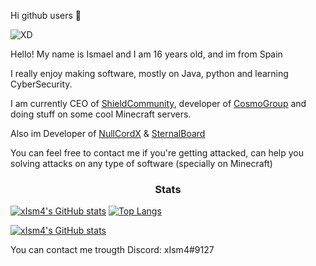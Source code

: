 Hi github users 👋

![XD](https://user-images.githubusercontent.com/76608233/111705165-9724fc00-8840-11eb-8d6e-c568082c31ad.PNG)

Hello! My name is Ismael and I am 16 years old, and im from Spain

I really enjoy making software, mostly on Java, python and learning CyberSecurity.

I am currently CEO of [ShieldCommunity](https://github.com/ShieldCommunity), developer of [CosmoGroup](https://github.com/cosmogrp) and doing stuff on some cool Minecraft servers.

Also im Developer of [NullCordX](https://www.mc-market.org/resources/22322/) & [SternalBoard](https://www.spigotmc.org/resources/sternalboard-lightweight-animated-scoreboard.89245/)

You can feel free to contact me if you're getting attacked, can help you solving attacks on any type of software (specially on Minecraft)

<h3 align="center">Stats</h3>

[![xIsm4's GitHub stats](https://github-readme-stats.vercel.app/api?username=xIsm4&show_icons=true&theme=merko)](https://github.com/xIsm4/)   [![Top Langs](https://github-readme-stats.vercel.app/api/top-langs/?username=xIsm4&layout=compact&theme=tokyonight)](https://github.com/xIsm4/)


[![xIsm4's GitHub stats](https://visitor-badge.laobi.icu/badge?page_id=xIsm4.readme.visitor-badge)](https://github.com/xIsm4/) 

You can contact me trougth Discord: xIsm4#9127

